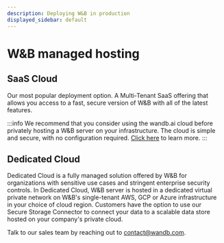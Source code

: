 ```yaml
---
description: Deploying W&B in production
displayed_sidebar: default
---
```


# W&B managed hosting

## SaaS Cloud

Our most popular deployment option. A Multi-Tenant SaaS offering that allows you access to a fast, secure version of W&B with all of the latest features.

:::info
We recommend that you consider using the wandb.ai cloud before privately hosting a W&B server on your infrastructure. The cloud is simple and secure, with no configuration required. [Click here](../../../quickstart.md) to learn more.
:::

## Dedicated Cloud

Dedicated Cloud is a fully managed solution offered by W&B for organizations with sensitive use cases and stringent enterprise security controls. In Dedicated Cloud, W&B server is hosted in a dedicated virtual private network on W&B's single-tenant AWS, GCP or Azure infrastructure in your choice of cloud region. Customers have the option to use our Secure Storage Connector to connect your data to a scalable data store hosted on your company's private cloud.

Talk to our sales team by reaching out to contact@wandb.com.
